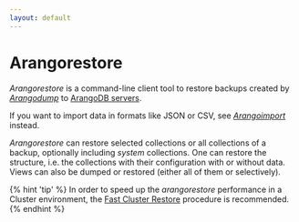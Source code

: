 ```yaml
---
layout: default
---
```

Arangorestore
=============

_Arangorestore_ is a command-line client tool to restore backups created by
[_Arangodump_](../Arangodump/README.md) to
[ArangoDB servers](../Arangod/README.md).

If you want to import data in formats like JSON or CSV, see
[_Arangoimport_](../Arangoimport/README.md) instead.

_Arangorestore_ can restore selected collections or all collections of a backup,
optionally including _system_ collections. One can restore the structure, i.e.
the collections with their configuration with or without data.
Views can also be dumped or restored (either all of them or selectively).

{% hint 'tip' %}
In order to speed up the _arangorestore_ performance in a Cluster environment,
the [Fast Cluster Restore](FastClusterRestore.md)
procedure is recommended.
{% endhint %}
